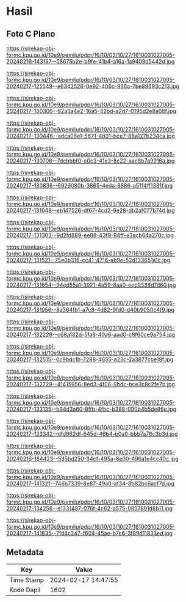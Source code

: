 # Hasil

## Foto C Plano

https://sirekap-obj-formc.kpu.go.id/10e9/pemilu/pdpr/16/10/03/10/27/1610031027005-20240216-143157--58675b2e-b9fe-41b4-a16a-1a9409d5442d.jpg

https://sirekap-obj-formc.kpu.go.id/10e9/pemilu/pdpr/16/10/03/10/27/1610031027005-20240217-125549--e6342526-0e92-406c-936a-7be89693c213.jpg

https://sirekap-obj-formc.kpu.go.id/10e9/pemilu/pdpr/16/10/03/10/27/1610031027005-20240217-130306--62a3a4e2-16a5-42bd-a2d7-0195d2e8a68f.jpg

https://sirekap-obj-formc.kpu.go.id/10e9/pemilu/pdpr/16/10/03/10/27/1610031027005-20240217-130446--adca06e1-5671-4601-bce7-88a127b234ca.jpg

https://sirekap-obj-formc.kpu.go.id/10e9/pemilu/pdpr/16/10/03/10/27/1610031027005-20240217-130708--7dcbbbf0-e0c3-41e3-8c22-aac8b7a9916a.jpg

https://sirekap-obj-formc.kpu.go.id/10e9/pemilu/pdpr/16/10/03/10/27/1610031027005-20240217-130836--6929080b-3865-4eda-8886-a5114ff1381f.jpg

https://sirekap-obj-formc.kpu.go.id/10e9/pemilu/pdpr/16/10/03/10/27/1610031027005-20240217-131048--eb147526-df67-4cd2-9e28-db2af077b74d.jpg

https://sirekap-obj-formc.kpu.go.id/10e9/pemilu/pdpr/16/10/03/10/27/1610031027005-20240217-131303--9d2fd889-ee88-43f9-94ff-e3acb64a270c.jpg

https://sirekap-obj-formc.kpu.go.id/10e9/pemilu/pdpr/16/10/03/10/27/1610031027005-20240217-131521--75e0b316-cc41-4716-ab9e-52d133651a1c.jpg

https://sirekap-obj-formc.kpu.go.id/10e9/pemilu/pdpr/16/10/03/10/27/1610031027005-20240217-131654--94ed55a1-3921-4a59-8aa0-eec9338d7d60.jpg

https://sirekap-obj-formc.kpu.go.id/10e9/pemilu/pdpr/16/10/03/10/27/1610031027005-20240217-131956--8a364fb1-a7c8-4d62-9fd0-d40b9050c4f9.jpg

https://sirekap-obj-formc.kpu.go.id/10e9/pemilu/pdpr/16/10/03/10/27/1610031027005-20240217-132226--c68a182d-5fa8-40a6-aad0-c8f60ce9a754.jpg

https://sirekap-obj-formc.kpu.go.id/10e9/pemilu/pdpr/16/10/03/10/27/1610031027005-20240217-132515--0c9bdc1b-7288-4655-a23c-2a3877cbe18f.jpg

https://sirekap-obj-formc.kpu.go.id/10e9/pemilu/pdpr/16/10/03/10/27/1610031027005-20240217-132729--41415956-8ed3-4f06-9bdc-bce3c8c2fe7b.jpg

https://sirekap-obj-formc.kpu.go.id/10e9/pemilu/pdpr/16/10/03/10/27/1610031027005-20240217-133135--b94d3a60-8ffb-4fbc-b388-090b4b5de86e.jpg

https://sirekap-obj-formc.kpu.go.id/10e9/pemilu/pdpr/16/10/03/10/27/1610031027005-20240217-133342--dfd862df-645d-46b4-b0a0-bbb7a76c3b3d.jpg

https://sirekap-obj-formc.kpu.go.id/10e9/pemilu/pdpr/16/10/03/10/27/1610031027005-20240216-184423--535bd250-34cf-495a-8e00-496a1e4cc40c.jpg

https://sirekap-obj-formc.kpu.go.id/10e9/pemilu/pdpr/16/10/03/10/27/1610031027005-20240217-141321--746b7339-8e87-49a0-af34-8b82bc6acf7d.jpg

https://sirekap-obj-formc.kpu.go.id/10e9/pemilu/pdpr/16/10/03/10/27/1610031027005-20240217-134256--e1331487-076f-4c62-a575-0857891d8b11.jpg

https://sirekap-obj-formc.kpu.go.id/10e9/pemilu/pdpr/16/10/03/10/27/1610031027005-20240217-141835--7fd4c247-f604-45ae-b7e6-3f89d11833ed.jpg


## Metadata

| Key        | Value               |
| ---------- | ------------------- |
| Time Stamp | 2024-02-17 14:47:55 |
| Kode Dapil | 1602                |



